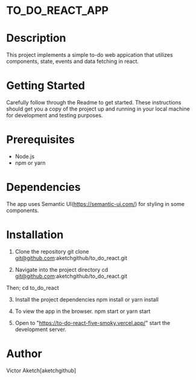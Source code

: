 # TO_DO_REACT_APP

# Description
This project implements a simple to-do web appication that utilizes components, state, events and data fetching in react.

# Getting Started
Carefully follow through the Readme to get started.
These instructions should get you a copy of the project up and running in your local machine for development and testing purposes.

# Prerequisites
* Node.js
* npm or yarn

# Dependencies
 The app uses Semantic UI(https://semantic-ui.com/) for styling in some components.


# Installation 
1. Clone the repository
   git clone git@github.com:aketchgithub/to_do_react.git

2. Navigate into the project directory
   cd git@github.com:aketchgithub/to_do_react.git

Then;
   cd  to_do_react

3. Install the project dependencies
   npm install
    or 
    yarn install

4. To view the app in the browser.
   npm start
   or
   yarn start

5. Open  to "https://to-do-react-five-smoky.vercel.app/"
 start the development server.


# Author
 Victor Aketch[aketchgithub]
